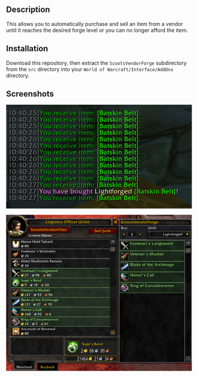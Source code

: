 ## Description ##

This allows you to automatically purchase and sell an item from a vendor until it reaches the desired forge level or you can no longer afford the item.

## Installation ##

Download this repository, then extract the `ScootsVendorForge` subdirectory from the `src` directory into your `World of Warcraft/Interface/AddOns` directory.

## Screenshots ##

![Rapid purchases stopping at lightforged](./img/purchase.png)

![The user interface](./img/ui2.png)